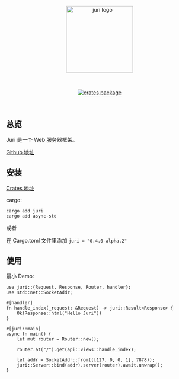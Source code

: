 <p align="center">
    <a href="https://github.com/luoxiaozero/juri" target="_blank">
        <img src="https://repository-images.githubusercontent.com/515388328/57b059d4-f581-471d-bb00-8bdd129912d2" alt="juri logo" width="180"/>
    </a>
</p>
<br/>
<p align="center">
  <a href="https://crates.io/crates/juri"><img src="https://img.shields.io/crates/v/juri" alt="crates package"></a>
</p>
<br/>

## 总览

Juri 是一个 Web 服务器框架。

[Github 地址](https://github.com/luoxiaozero/juri)

## 安装

[Crates 地址](https://crates.io/crates/juri)

cargo:


```shell
cargo add juri 
cargo add async-std
```

或者

在 Cargo.toml 文件里添加 `juri = "0.4.0-alpha.2"`

## 使用

最小 Demo:

```rust,noplayground
use juri::{Request, Response, Router, handler};
use std::net::SocketAddr;

#[handler]
fn handle_index(_request: &Request) -> juri::Result<Response> {
    Ok(Response::html("Hello Juri"))
}

#[juri::main]
async fn main() {
    let mut router = Router::new();

    router.at("/").get(api::views::handle_index);

    let addr = SocketAddr::from(([127, 0, 0, 1], 7878));
    juri::Server::bind(addr).server(router).await.unwrap();
}
```